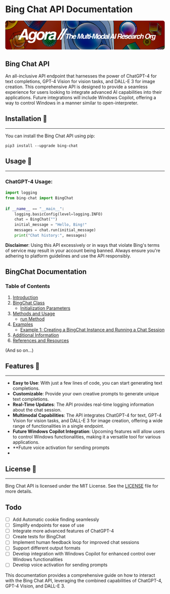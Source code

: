 # Bing Chat API Documentation

[![Multi-Modality](agorabanner.png)](https://discord.gg/qUtxnK2NMf)

## Bing Chat API

An all-inclusive API endpoint that harnesses the power of ChatGPT-4 for text completions, GPT-4 Vision for vision tasks, and DALL-E 3 for image creation. This comprehensive API is designed to provide a seamless experience for users looking to integrate advanced AI capabilities into their applications. Future integrations will include Windows Copilot, offering a way to control Windows in a manner similar to open-interpreter.

## Installation 🐠
---------------

You can install the Bing Chat API using pip:

```
pip3 install --upgrade bing-chat
```

## Usage 🐡
--------

### ChatGPT-4 Usage:

```python
import logging
from bing-chat import BingChat

if __name__ == "__main__":
    logging.basicConfig(level=logging.INFO)
    chat = BingChat("")
    initial_message = "Hello, Bing!"
    messages = chat.run(initial_message)
    print("Chat history:", messages)
```

**Disclaimer**: Using this API excessively or in ways that violate Bing's terms of service may result in your account being banned. Always ensure you're adhering to platform guidelines and use the API responsibly.

## BingChat Documentation

### Table of Contents

1. [Introduction](#introduction)
2. [BingChat Class](#bingchat-class)
   - [Initialization Parameters](#initialization-parameters)
3. [Methods and Usage](#methods-and-usage)
   - [run Method](#run-method)
4. [Examples](#examples)
   - [Example 1: Creating a BingChat Instance and Running a Chat Session](#example-1-creating-a-bingchat-instance-and-running-a-chat-session)
5. [Additional Information](#additional-information)
6. [References and Resources](#references-and-resources)

(And so on...)

## Features 🌊
-----------

- **Easy to Use**: With just a few lines of code, you can start generating text completions.
- **Customizable**: Provide your own creative prompts to generate unique text completions.
- **Real-Time Updates**: The API provides real-time logging information about the chat session.
- **Multimodal Capabilities**: The API integrates ChatGPT-4 for text, GPT-4 Vision for vision tasks, and DALL-E 3 for image creation, offering a wide range of functionalities in a single endpoint.
- **Future Windows Copilot Integration**: Upcoming features will allow users to control Windows functionalities, making it a versatile tool for various applications.
- **Future voice activation for sending prompts
- 
## License 📜
----------

Bing Chat API is licensed under the MIT License. See the [LICENSE](https://domain.apac.ai/LICENSE) file for more details.

## Todo

- [ ] Add Automatic cookie finding seamlessly
- [ ] Simplify endpoints for ease of use
- [ ] Integrate more advanced features of ChatGPT-4
- [ ] Create tests for BingChat
- [ ] Implement human feedback loop for improved chat sessions
- [ ] Support different output formats
- [ ] Develop integration with Windows Copilot for enhanced control over Windows functionalities
- [ ] Develop voice activation for sending prompts 

This documentation provides a comprehensive guide on how to interact with the Bing Chat API, leveraging the combined capabilities of ChatGPT-4, GPT-4 Vision, and DALL-E 3.
